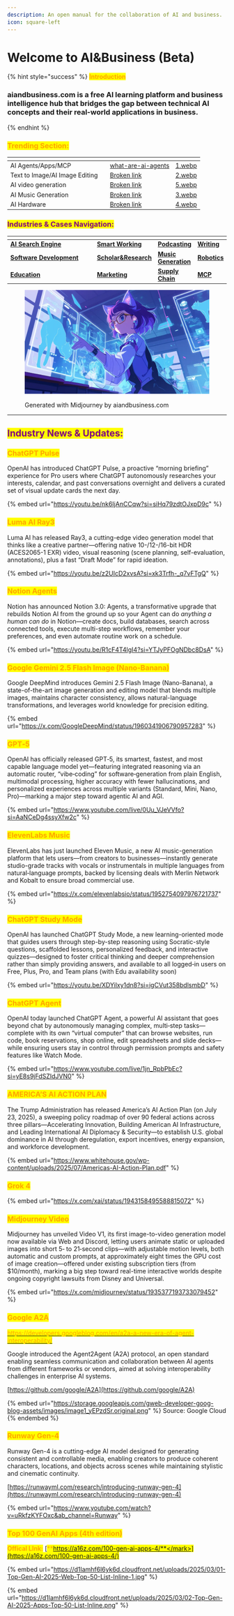 ```yaml
---
description: An open manual for the collaboration of AI and business.
icon: square-left
---
```


# Welcome to AI\&Business (Beta)

{% hint style="success" %}
<mark style="color:orange;">**Introduction**</mark>

### **aiandbusiness.com is a free AI learning platform and business intelligence hub that bridges the gap between technical AI concepts and their real-world applications in business.**
{% endhint %}

### <mark style="color:orange;">Trending Section:</mark>

<table data-view="cards"><thead><tr><th></th><th></th><th data-hidden data-card-target data-type="content-ref"></th><th data-hidden data-card-cover data-type="files"></th></tr></thead><tbody><tr><td>AI Agents/Apps/MCP</td><td></td><td><a href="ai-agent-apps/what-are-ai-agents/">what-are-ai-agents</a></td><td><a href=".gitbook/assets/1.webp">1.webp</a></td></tr><tr><td>Text to Image/AI Image Editing</td><td></td><td><a href="broken-reference">Broken link</a></td><td><a href=".gitbook/assets/2.webp">2.webp</a></td></tr><tr><td>AI video generation</td><td></td><td><a href="broken-reference">Broken link</a></td><td><a href=".gitbook/assets/5.webp">5.webp</a></td></tr><tr><td>AI Music Generation</td><td></td><td><a href="broken-reference">Broken link</a></td><td><a href=".gitbook/assets/3.webp">3.webp</a></td></tr><tr><td>AI Hardware</td><td></td><td><a href="broken-reference">Broken link</a></td><td><a href=".gitbook/assets/4.webp">4.webp</a></td></tr></tbody></table>

### <mark style="color:purple;">Industries & Cases Navigation:</mark>

<table data-header-hidden><thead><tr><th width="223"></th><th></th><th></th><th></th></tr></thead><tbody><tr><td><a href="industries-and-cases/ai-browser-ai-search-engine/"><strong>AI Search Engine</strong></a></td><td><a href="industries-and-cases/smart-working/"><strong>Smart Working</strong></a></td><td><a href="industries-and-cases/podcasting/"><strong>Podcasting</strong></a></td><td><a href="industries-and-cases/writing/"><strong>Writing</strong></a></td></tr><tr><td><a href="industries-and-cases/software-development-tools-assistants-agents/"><strong>Software Development</strong></a></td><td><a href="industries-and-cases/scholar-and-research/"><strong>Scholar&#x26;Research</strong></a></td><td><a href="sound-and-music/music-generation/"><strong>Music Generation</strong></a></td><td><a href="industries-and-cases/robotics-embodied-intelligence/"><strong>Robotics</strong></a></td></tr><tr><td><a href="industries-and-cases/education/"><strong>Education</strong></a></td><td><a href="industries-and-cases/marketing/"><strong>Marketing</strong></a></td><td><a href="industries-and-cases/supply-chain/"><strong>Supply Chain</strong></a></td><td><a href="ai-agent-apps/agent-to-agent-protocol/model-context-protocol-mcp.md"><strong>MCP</strong></a></td></tr></tbody></table>

<figure><img src=".gitbook/assets/AIandBusiness (1).webp" alt=""><figcaption><p>Generated with Midjourney by aiandbusiness.com</p></figcaption></figure>

***

## <mark style="color:purple;">**Industry News & Updates:**</mark>

### <mark style="color:orange;">**ChatGPT Pulse**</mark>

OpenAI has introduced ChatGPT Pulse, a proactive “morning briefing” experience for Pro users where ChatGPT autonomously researches your interests, calendar, and past conversations overnight and delivers a curated set of visual update cards the next day.

{% embed url="https://youtu.be/nk6IjAnCCqw?si=siHq79zdtOJxpD9c" %}

### <mark style="color:orange;">**Luma AI Ray3**</mark>

Luma AI has released Ray3, a cutting-edge video generation model that thinks like a creative partner—offering native 10-/12-/16-bit HDR (ACES2065-1 EXR) video, visual reasoning (scene planning, self-evaluation, annotations), plus a fast “Draft Mode” for rapid ideation.

{% embed url="https://youtu.be/z2UIcD2xvsA?si=xk3Trfh-_q7vFTgQ" %}

### <mark style="color:orange;">Notion Agents</mark>

Notion has announced Notion 3.0: Agents, a transformative upgrade that rebuilds Notion AI from the ground up so your Agent can do _anything a human can do_ in Notion—create docs, build databases, search across connected tools, execute multi-step workflows, remember your preferences, and even automate routine work on a schedule.

{% embed url="https://youtu.be/R1cF4T4lgI4?si=YTJyPFOgNDbc8DsA" %}

### <mark style="color:orange;">Google Gemini 2.5 Flash Image (Nano-Banana)</mark>

Google DeepMind introduces Gemini 2.5 Flash Image (Nano-Banana), a state-of-the-art image generation and editing model that blends multiple images, maintains character consistency, allows natural-language transformations, and leverages world knowledge for precision editing.&#x20;

{% embed url="https://x.com/GoogleDeepMind/status/1960341906790957283" %}

### <mark style="color:orange;">GPT‑5</mark>

OpenAI has officially released GPT‑5, its smartest, fastest, and most capable language model yet—featuring integrated reasoning via an automatic router, “vibe‑coding” for software‑generation from plain English, multimodal processing, higher accuracy with fewer hallucinations, and personalized experiences across multiple variants (Standard, Mini, Nano, Pro)—marking a major step toward agentic AI and AGI.

{% embed url="https://www.youtube.com/live/0Uu_VJeVVfo?si=AaNCeDg4ssyXfw2c" %}

### <mark style="color:orange;">**ElevenLabs Music**</mark>

ElevenLabs has just launched Eleven Music, a new AI music-generation platform that lets users—from creators to businesses—instantly generate studio-grade tracks with vocals or instrumentals in multiple languages from natural‑language prompts, backed by licensing deals with Merlin Network and Kobalt to ensure broad commercial use.

{% embed url="https://x.com/elevenlabsio/status/1952754097976721737" %}

### <mark style="color:orange;">ChatGPT Study Mode</mark>

OpenAI has launched ChatGPT Study Mode, a new learning-oriented mode that guides users through step-by-step reasoning using Socratic-style questions, scaffolded lessons, personalized feedback, and interactive quizzes—designed to foster critical thinking and deeper comprehension rather than simply providing answers, and available to all logged‑in users on Free, Plus, Pro, and Team plans (with Edu availability soon)

{% embed url="https://youtu.be/XDYilxy1dn8?si=igCVut358bdlsmbD" %}

### <mark style="color:orange;">**ChatGPT Agent**</mark>

OpenAI today launched ChatGPT Agent, a powerful AI assistant that goes beyond chat by autonomously managing complex, multi‑step tasks—complete with its own “virtual computer” that can browse websites, run code, book reservations, shop online, edit spreadsheets and slide decks—while ensuring users stay in control through permission prompts and safety features like Watch Mode.

{% embed url="https://www.youtube.com/live/1jn_RpbPbEc?si=yE8s9jFdSZIdJVN0" %}

### <mark style="color:orange;">AMERICA’S AI ACTION PLAN</mark>

The Trump Administration has released America’s AI Action Plan (on July 23, 2025), a sweeping policy roadmap of over 90 federal actions across three pillars—Accelerating Innovation, Building American AI Infrastructure, and Leading International AI Diplomacy & Security—to establish U.S. global dominance in AI through deregulation, export incentives, energy expansion, and workforce development.

{% embed url="https://www.whitehouse.gov/wp-content/uploads/2025/07/Americas-AI-Action-Plan.pdf" %}



### <mark style="color:orange;">Grok 4</mark>

{% embed url="https://x.com/xai/status/1943158495588815072" %}

### <mark style="color:orange;">Midjourney Video</mark>

Midjourney has unveiled Video V1, its first image-to-video generation model now available via Web and Discord, letting users animate static or uploaded images into short 5‑ to 21‑second clips—with adjustable motion levels, both automatic and custom prompts, at approximately eight times the GPU cost of image creation—offered under existing subscription tiers (from $10/month), marking a big step toward real-time interactive worlds despite ongoing copyright lawsuits from Disney and Universal.

{% embed url="https://x.com/midjourney/status/1935377193733079452" %}

### <mark style="color:orange;">Google A2A</mark>

[<mark style="color:orange;">https://developers.googleblog.com/en/a2a-a-new-era-of-agent-interoperability/</mark>](https://developers.googleblog.com/en/a2a-a-new-era-of-agent-interoperability/)

Google introduced the Agent2Agent (A2A) protocol, an open standard enabling seamless communication and collaboration between AI agents from different frameworks or vendors, aimed at solving interoperability challenges in enterprise AI systems.

[https://github.com/google/A2A](https://github.com/google/A2A)

{% embed url="https://storage.googleapis.com/gweb-developer-goog-blog-assets/images/image1_yEPzdSr.original.png" %}
Source: Google Cloud
{% endembed %}

### <mark style="color:orange;">Runway Gen-4</mark>

Runway Gen-4 is a cutting-edge AI model designed for generating consistent and controllable media, enabling creators to produce coherent characters, locations, and objects across scenes while maintaining stylistic and cinematic continuity.

[https://runwayml.com/research/introducing-runway-gen-4](https://runwayml.com/research/introducing-runway-gen-4)

{% embed url="https://www.youtube.com/watch?v=uRkfzKYFOxc&ab_channel=Runway" %}

### <mark style="color:orange;">**Top 100 GenAI Apps (4th edition)**</mark>

<mark style="color:orange;">**Offical LInk:**</mark> [<mark style="color:orange;">**https://a16z.com/100-gen-ai-apps-4/**</mark>](https://a16z.com/100-gen-ai-apps-4/)

{% embed url="https://d1lamhf6l6yk6d.cloudfront.net/uploads/2025/03/01-Top-Gen-AI-2025-Web-Top-50-List-Inline-1.jpg" %}

{% embed url="https://d1lamhf6l6yk6d.cloudfront.net/uploads/2025/03/02-Top-Gen-AI-2025-Apps-Top-50-List-Inline.png" %}



